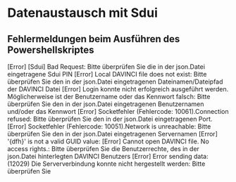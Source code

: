 # Datenaustausch mit Sdui

## Fehlermeldungen beim Ausführen des Powershellskriptes

[Error] [Sdui] Bad Request: Bitte überprüfen Sie die in der json.Datei eingetragene Sdui PIN
[Error] Local DAVINCI file does not exist: Bitte überprüfen Sie den in der json.Datei eingetragenen Dateinamen/Dateipfad der DAVINCI Datei
[Error] Login konnte nicht erfolgreich ausgeführt werden. Möglicherweise ist der Benutzername oder das Kennwort falsch: Bitte überprüfen Sie den in der json.Datei eingetragenen Benutzernamen und/oder das Kennwort
[Error] Socketfehler (Fehlercode: 10061).Connection refused: Bitte überprüfen Sie den in der json.Datei eingetragenen Port.
[Error] Socketfehler (Fehlercode: 10051).Network is unreachable: Bitte überprüfen Sie den in der json.Datei eingetragenen Servernamen
[Error] '{dfh}' is not a valid GUID value: 
[Error] Cannot open DAVINCI file. No access rights.: Bitte überprüfen Sie die Benutzerrechte, des in der json.Datei hinterlegten DAVINCI Benutzers
[Error] Error sending data: (12029) Die Serververbindung konnte nicht hergestellt werden: Bitte überprüfen Sie 